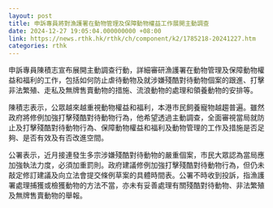 ```yaml
---
layout: post
title: 申訴專員將對漁護署在動物管理及保障動物權益工作展開主動調查
date: 2024-12-27 19:05:04.000000000 +08:00
link: https://news.rthk.hk/rthk/ch/component/k2/1785218-20241227.htm
categories: rthk
---
```


申訴專員陳積志宣布展開主動調查行動，詳細審研漁護署在動物管理及保障動物權益和福利的工作，包括如何防止虐待動物及就涉嫌殘酷對待動物個案的跟進、打擊非法繁殖、走私及無牌售賣動物的措施、流浪動物的處理和領養動物的安排等。

陳積志表示，公眾越來越重視動物權益和福利，本港市民飼養寵物越趨普遍。雖然政府將修例加強打擊殘酷對待動物行為，他希望透過主動調查，全面審視當局就防止及打擊殘酷對待動物行為、保障動物權益和福利及動物管理的工作及措施是否足夠、是否有效及有否改進空間。

公署表示，近月接連發生多宗涉嫌殘酷對待動物的嚴重個案，市民大眾認為當局應加強執法力度，必須加重罰則。政府建議修例加強打擊殘酷對待動物行為，但仍未敲定修訂建議及向立法會提交條例草案的具體時間表。公署不時收到投訴，指漁護署處理捕獲或檢獲動物的方法不當，亦未有妥善處理有關殘酷對待動物、非法繁殖及無牌售賣動物的舉報。
